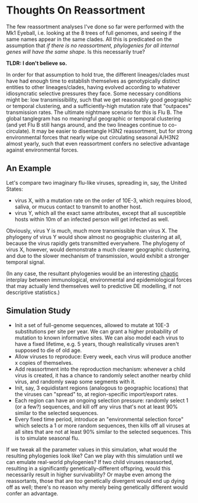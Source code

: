 # Thoughts On Reassortment

The few reassortment analyses I've done so far were performed with the Mk1 Eyeball, i.e. looking at the 8 trees of full genomes, and seeing if the same names appear in the same clades.  All this is predicated on the assumption that *if there is no reassortment, phylogenies for all internal genes will have the same shape*. Is this necessarily true?

**TLDR: I don't believe so.** 

In order for that assumption to hold true, the different lineages/clades must have had enough time to establish themselves as genotypically distinct entities to other lineages/clades, having evolved according to whatever idiosyncratic selective pressures they face. Some necessary conditions might be: low transmissibility, such that we get reasonably good geographic or temporal clustering, and a sufficiently-high mutation rate that "outpaces" transmission rates. The ultimate nightmare scenario for this is Flu B. The global tanglegram has no meaningful geographic or temporal clustering (and yet Flu B still hangs around, and the two lineages continue to co-circulate). It may be easier to disentangle H3N2 reassortment, but for strong environmental forces that nearly wipe out circulating seasonal A/H3N2 almost yearly, such that even reassortment confers no selective advantage against environmental forces. 

## An Example
Let's compare two imaginary flu-like viruses, spreading in, say, the United States: 

* virus X, with a mutation rate on the order of 10E-3, which requires blood, saliva, or mucus contact to transmit to another host.  
* virus Y, which all the exact same attributes, except that all susceptible hosts within 10m of an infected person will get infected as well. 

Obviously, virus Y is much, much more transmissible than virus X.  The phylogeny of virus Y would show almost no geographic clustering at all, because the virus rapidly gets transmitted everywhere.  The phylogeny of virus X, however, would demonstrate a much clearer geographic clustering, and due to the slower mechanism of transmission, would exhibit a stronger temporal signal. 

(In any case, the resultant phylogenies would be an interesting [chaotic](https://en.wikipedia.org/wiki/Chaos_theory) interplay between immunological, environmental and epidemiological forces that may actually lend themselves well to predictive DE modelling, if not descriptive statistics.)

## Simulation Study

* Init a set of full-genome sequences, allowed to mutate at 10E-3 substitutions per site per year. We can grant a higher probability of mutation to known informative sites. We can also model each virus to have a fixed lifetime, e.g. 5 years, though realistically viruses aren't supposed to die of old age. 
* Allow viruses to reproduce: Every week, each virus will produce another x copies of themselves. 
* Add reassortment into the reproduction mechanism: whenever a child virus is created, it has a chance to randomly select another nearby child virus, and randomly swap some segments with it. 
* Init, say, 3 equidistant regions (analogous to geographic locations) that the viruses can "spread" to, at region-specific import/export rates. 
* Each region can have an ongoing selection pressure: randomly select 1 (or a few?) sequences, and kill off any virus that's not at least 90% similar to the selected sequences. 
* Every fixed time period, introduce an "environmental selection force" which selects a 1 or more random sequences, then kills off all viruses at all sites that are not at least 90% similar to the selected sequences. This is to simulate seasonal flu. 

If we tweak all the parameter values in this simulation, what would the resulting phylogenies look like?  Can we play with this simulation until we can emulate real-world phylogenies? If two child viruses reassorted, resulting in a significantly genetically-different offspring, would this necessarily result in higher survivability? Or maybe even among the reassortants, those that are *too* genetically divergent would end up dying off as well; there's no reason why merely being genetically different would confer an advantage.
